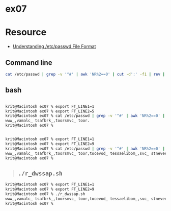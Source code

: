 # ex07  

# Resource  

- [Understanding /etc/passwd File Format](https://www.cyberciti.biz/faq/understanding-etcpasswd-file-format/)  

## Command line  

```bash
cat /etc/passwd | grep -v '^#' | awk 'NR%2==0' | cut -d':' -f1 | rev | sort -r | awk -v start="$FT_LINE1" -v end="$FT_LINE2" 'NR>=start && NR<=end' | paste -sd ', ' - | sed 's/$/./' 
```  


## bash  

```bash

krit@Macintosh ex07 % export FT_LINE1=1
krit@Macintosh ex07 % export FT_LINE2=5
krit@Macintosh ex07 % cat /etc/passwd | grep -v '^#' | awk 'NR%2==0' | cut -d':' -f1 | rev | sort -r | awk -v start="$FT_LINE1" -v end="$FT_LINE2" 'NR>=start && NR<=end' | paste -sd ', ' - | sed 's/$/./'
www_,vamalc_ tsafbrk_,toorsmvc_ toor.
krit@Macintosh ex07 % 

```  

```bash

krit@Macintosh ex07 % export FT_LINE1=1
krit@Macintosh ex07 % export FT_LINE2=9
krit@Macintosh ex07 % cat /etc/passwd | grep -v '^#' | awk 'NR%2==0' | cut -d':' -f1 | rev | sort -r | awk -v start="$FT_LINE1" -v end="$FT_LINE2" 'NR>=start && NR<=end' | paste -sd ', ' - | sed 's/$/./'
www_,vamalc_ tsafbrk_,toorsmvc_ toor,tocevod_ tessaelibom_,svc_ stneveelppa_.
krit@Macintosh ex07 % 

```  
> ## `./r_dwssap.sh `
```bash
krit@Macintosh ex07 % export FT_LINE1=1
krit@Macintosh ex07 % export FT_LINE2=9 
krit@Macintosh ex07 % ./r_dwssap.sh 
www_,vamalc_ tsafbrk_,toorsmvc_ toor,tocevod_ tessaelibom_,svc_ stneveelppa_.
krit@Macintosh ex07 % 
```  





